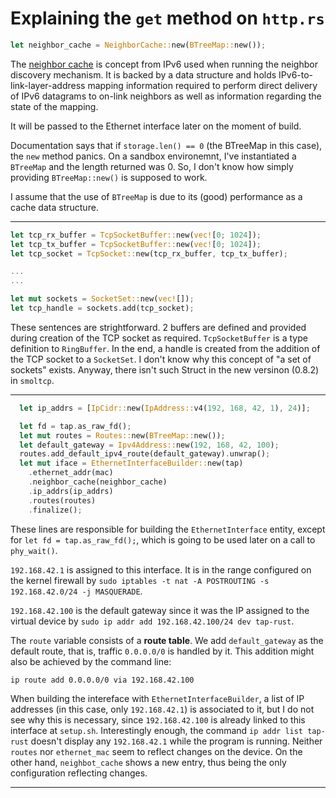 # Explaining the `get` method on `http.rs`

```rust
let neighbor_cache = NeighborCache::new(BTreeMap::new());
```

The [neighbor cache](https://learning.oreilly.com/library/view/tcp-ip-illustrated-volume/9780132808200/ch08.xhtml#:-:text=8.5.4.%20Neighbor%20Unreachability%20Detection%20(NUD)) is concept from IPv6 used when running the neighbor discovery mechanism. It is backed by a data structure and holds IPv6-to-link-layer-address mapping information required to perform direct delivery of IPv6 datagrams to on-link neighbors as well as information regarding the state of the mapping.

It will be passed to the Ethernet interface later on the moment of build.

Documentation says that if `storage.len() == 0` (the BTreeMap in this case), the `new` method panics. On a sandbox environemnt, I've instantiated a `BTreeMap` and the length returned was 0. So, I don't know how simply providing `BTreeMap::new()` is supposed to work.

I assume that the use of `BTreeMap` is due to its (good) performance as a cache data structure.

---

```rust
let tcp_rx_buffer = TcpSocketBuffer::new(vec![0; 1024]);
let tcp_tx_buffer = TcpSocketBuffer::new(vec![0; 1024]);
let tcp_socket = TcpSocket::new(tcp_rx_buffer, tcp_tx_buffer);

...
...

let mut sockets = SocketSet::new(vec![]);
let tcp_handle = sockets.add(tcp_socket);
```

These sentences are strightforward. 2 buffers are defined and provided during creation of the TCP socket as required. `TcpSocketBuffer` is a type definition to `RingBuffer`. In the end, a handle is created from the addition of the TCP socket to a `SocketSet`. I don't know why this concept of "a set of sockets" exists. Anyway, there isn't such Struct in the new versinon (0.8.2) in `smoltcp`.

---

```rust
  let ip_addrs = [IpCidr::new(IpAddress::v4(192, 168, 42, 1), 24)];

  let fd = tap.as_raw_fd();
  let mut routes = Routes::new(BTreeMap::new());
  let default_gateway = Ipv4Address::new(192, 168, 42, 100);
  routes.add_default_ipv4_route(default_gateway).unwrap();
  let mut iface = EthernetInterfaceBuilder::new(tap)
    .ethernet_addr(mac)
    .neighbor_cache(neighbor_cache)
    .ip_addrs(ip_addrs)
    .routes(routes)
    .finalize();
```

These lines are responsible for building the `EthernetInterface` entity, except for `let fd = tap.as_raw_fd();`, which is going to be used later on a call to `phy_wait()`. 

`192.168.42.1` is assigned to this interface. It is in the range configured on the kernel firewall by `sudo iptables -t nat -A POSTROUTING -s 192.168.42.0/24 -j MASQUERADE`.

`192.168.42.100` is the default gateway since it was the IP assigned to the virtual device by `sudo ip addr add 192.168.42.100/24 dev tap-rust`.

The `route` variable consists of a **route table**. We add `default_gateway` as the default route, that is, traffic `0.0.0.0/0` is handled by it. This addition might also be achieved by the command line:

```bash
ip route add 0.0.0.0/0 via 192.168.42.100
```

When building the intereface with `EthernetInterfaceBuilder`, a list of IP addresses (in this case, only `192.168.42.1`) is associated to it, but I do not see why this is necessary, since `192.168.42.100` is already linked to this interface at `setup.sh`. Interestingly enough, the command `ip addr list tap-rust` doesn't display any `192.168.42.1` while the program is running. Neither `routes` nor `ethernet_mac` seem to reflect changes on the device. On the other hand, `neighbot_cache` shows a new entry, thus being the only configuration reflecting changes.

---

